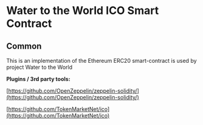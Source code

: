 # Water to the World ICO Smart Contract

## Common

This is an implementation of the Ethereum ERC20 smart-contract is used by project Water to the World

<b>Plugins / 3rd party tools:</b>

[https://github.com/OpenZeppelin/zeppelin-solidity/](https://github.com/OpenZeppelin/zeppelin-solidity/)

[https://github.com/TokenMarketNet/ico](https://github.com/TokenMarketNet/ico)